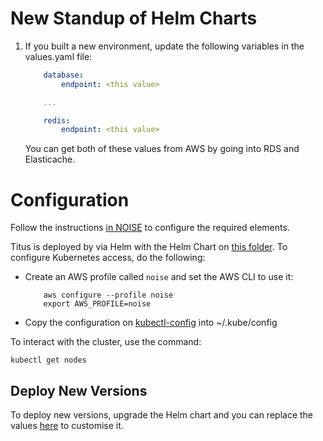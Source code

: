 # New Standup of Helm Charts

1. If you built a new environment, update the following variables in the values.yaml file:
    ```yaml
        database:
            endpoint: <this value>

        ...

        redis:
            endpoint: <this value>

    ```
    You can get both of these values from AWS by going into RDS and Elasticache.

# Configuration

Follow the instructions [in NOISE](https://github.com/nearform/noise) to configure the required
elements.

Titus is deployed by via Helm with the Helm Chart on [this folder](./helm). To
configure Kubernetes access, do the following:

- Create an AWS profile called `noise` and set the AWS CLI to use it:
    ```
        aws configure --profile noise
        export AWS_PROFILE=noise
    ```
- Copy the configuration on [kubectl-config](./kubectl-config) into ~/.kube/config

To interact with the cluster, use the command:
```
kubectl get nodes
```

## Deploy New Versions

To deploy new versions, upgrade the Helm chart and you can replace the values [here](./helm/values.yaml) to customise it.
